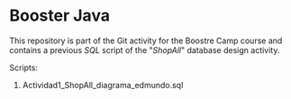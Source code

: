 # Booster Java

This repository is part of the Git activity for the Boostre Camp course and contains a previous *SQL* script of the "*ShopAll*" database design activity.

Scripts:
 1. Actividad1_ShopAll_diagrama_edmundo.sql